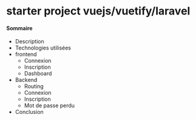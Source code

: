 # starter project vuejs/vuetify/laravel

#### Sommaire

- Description
- Technologies utilisées
- frontend
    - Connexion
    - Inscription
    - Dashboard
- Backend
    - Routing
    - Connexion
    - Inscription
    - Mot de passe perdu
- Conclusion